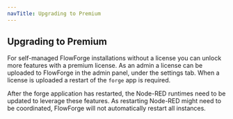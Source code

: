 ```yaml
---
navTitle: Upgrading to Premium
---
```


## Upgrading to Premium

For self-managed FlowForge installations without a license you can unlock more
features with a premium license. As an admin a license can be uploaded to
FlowForge in the admin panel, under the settings tab. When a license is uploaded
a restart of the `forge` app is required.

After the forge application has restarted, the Node-RED runtimes need to be
updated to leverage these features. As restarting Node-RED might need to be
coordinated, FlowForge will not automatically restart all instances.
